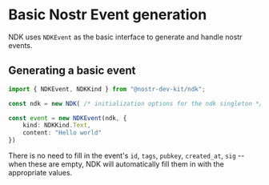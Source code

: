 # Basic Nostr Event generation

NDK uses `NDKEvent` as the basic interface to generate and handle nostr events.

## Generating a basic event
```ts
import { NDKEvent, NDKKind } from "@nostr-dev-kit/ndk";

const ndk = new NDK( /* initialization options for the ndk singleton */ )

const event = new NDKEvent(ndk, {
    kind: NDKKind.Text,
    content: "Hello world"
})
```

There is no need to fill in the event's `id`, `tags`, `pubkey`, `created_at`, `sig` -- when these are empty, NDK will automatically fill them in with the appropriate values.